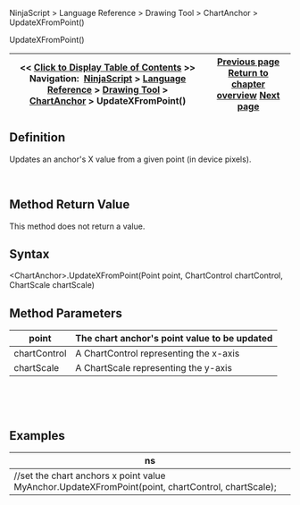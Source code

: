 ﻿


NinjaScript \> Language Reference \> Drawing Tool \> ChartAnchor \> UpdateXFromPoint()






















UpdateXFromPoint()







| \<\< [Click to Display Table of Contents](updatexfrompoint.md) \>\> **Navigation:**     [NinjaScript](ninjascript.md) \> [Language Reference](language_reference_wip.md) \> [Drawing Tool](drawing_tools.md) \> [ChartAnchor](chartanchor.md) \> UpdateXFromPoint() | [Previous page](updatefrompoint.md) [Return to chapter overview](chartanchor.md) [Next page](updateyfrompoint.md) |
| --- | --- |











## Definition


Updates an anchor's X value from a given point (in device pixels).


 


## Method Return Value


This method does not return a value.


## 


## Syntax


\<ChartAnchor\>.UpdateXFromPoint(Point point, ChartControl chartControl, ChartScale chartScale)


## 


## Method Parameters




| point | The chart anchor's point value to be updated |
| --- | --- |
| chartControl | A ChartControl representing the x\-axis |
| chartScale | A ChartScale representing the y\-axis |



 


 


## Examples




| ns |
| --- |
| //set the chart anchors x point value MyAnchor.UpdateXFromPoint(point, chartControl, chartScale); |









